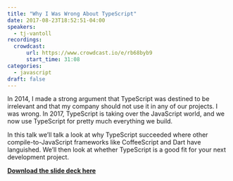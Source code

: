 ```yaml
---
title: "Why I Was Wrong About TypeScript"
date: 2017-08-23T18:52:51-04:00
speakers:
  - tj-vantoll
recordings:
  crowdcast:
      url: https://www.crowdcast.io/e/rb68byb9
      start_time: 31:08
categories:
  - javascript
draft: false
---
```


In 2014, I made a strong argument that TypeScript was destined to be irrelevant and that my company should not use it in any of our projects. I was wrong. In 2017, TypeScript is taking over the JavaScript world, and we now use TypeScript for pretty much everything we build.

In this talk we’ll talk a look at why TypeScript succeeded where other compile-to-JavaScript frameworks like CoffeeScript and Dart have languished. We’ll then look at whether TypeScript is a good fit for your next development project.

[**Download the slide deck here**](/slides/Typescript.pdf)
